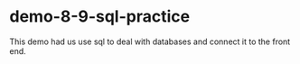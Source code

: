 # demo-8-9-sql-practice

This demo had us use sql to deal with databases and connect it to the front end.
